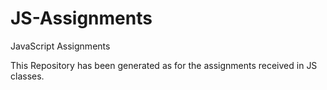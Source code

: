 # JS-Assignments
JavaScript Assignments

This Repository has been generated as for the assignments received in JS classes.
